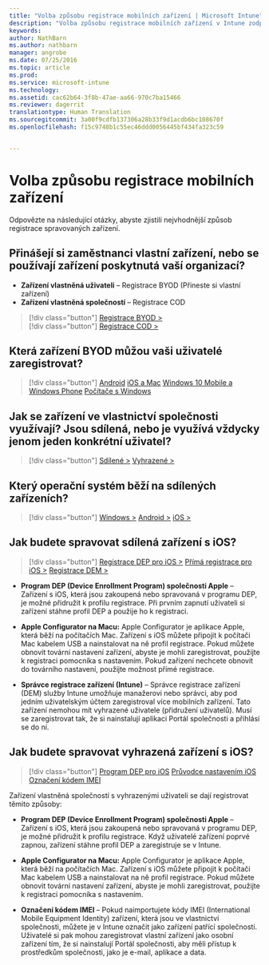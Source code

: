 ```yaml
---
title: "Volba způsobu registrace mobilních zařízení | Microsoft Intune"
description: "Volba způsobu registrace mobilních zařízení v Intune zodpovězením několik jednoduchých dotazů"
keywords: 
author: NathBarn
ms.author: nathbarn
manager: angrobe
ms.date: 07/25/2016
ms.topic: article
ms.prod: 
ms.service: microsoft-intune
ms.technology: 
ms.assetid: cac62b64-3f8b-47ae-aa66-970c7ba15466
ms.reviewer: dagerrit
translationtype: Human Translation
ms.sourcegitcommit: 3a00f9cdfb137306a28b33f9d1acdb6bc108670f
ms.openlocfilehash: f15c9748b1c55ec46ddd0056445bf434fa323c59


---
```


# <a name="choose-how-to-enroll-mobile-devices"></a>Volba způsobu registrace mobilních zařízení

Odpovězte na následující otázky, abyste zjistili nejvhodnější způsob registrace spravovaných zařízení.

## <a name="do-employees-bring-their-own-devices-or-are-devices-provided-by-your-organization"></a>**Přinášejí si zaměstnanci vlastní zařízení, nebo se používají zařízení poskytnutá vaší organizací?**

  - **Zařízení vlastněná uživateli** – Registrace BYOD (Přineste si vlastní zařízení)
  - **Zařízení vlastněná společností** – Registrace COD

> [!div class="button"]
[Registrace BYOD >](#what-byod-devices-can-your-users-enroll)   
> [!div class="button"]
[Registrace COD >](#are-your-company-owned-devices-shared-or-do-they-have-dedicated-users)

## <a name="what-byod-devices-can-your-users-enroll"></a>**Která zařízení BYOD můžou vaši uživatelé zaregistrovat?**

> [!div class="button"]
[Android](/intune/deploy-use/set-up-android-management-with-microsoft-intune) [iOS a Mac](/intune/deploy-use/set-up-ios-and-mac-management-with-microsoft-intune) [Windows 10 Mobile a Windows Phone](/intune/deploy-use/set-up-windows-phone-management-with-microsoft-intune) [Počítače s Windows](/intune/deploy-use/set-up-windows-device-management-with-microsoft-intune)

## <a name="are-your-company-owned-devices-shared-or-do-they-have-dedicated-users"></a>**Jak se zařízení ve vlastnictví společnosti využívají? Jsou sdílená, nebo je využívá vždycky jenom jeden konkrétní uživatel?**

> [!div class="button"]
[Sdílené >](#what-operating-system-are-your-shared-devices-running)   [Vyhrazené >](#how-will-you-manage-dedicated-ios-devices)


## <a name="what-operating-system-are-your-shared-devices-running"></a>**Který operační systém běží na sdílených zařízeních?**

  > [!div class="button"]
  [Windows >](/intune/deploy-use/enroll-corporate-owned-devices-with-the-device-enrollment-manager-in-microsoft-intune) [Android >](/intune/deploy-use/enroll-corporate-owned-devices-with-the-device-enrollment-manager-in-microsoft-intune) [iOS >](#how-will-you-manage-shared-ios-devices)

## <a name="how-will-you-manage-shared-ios-devices"></a>**Jak budete spravovat sdílená zařízení s iOS?**

  > [!div class="button"]
  [Registrace DEP pro iOS >](/intune/deploy-use/ios-device-enrollment-program-in-microsoft-intune) [Přímá registrace pro iOS >](/intune/deploy-use/ios-direct-enrollment-in-microsoft-intune) [Registrace DEM >](/intune/deploy-use/enroll-corporate-owned-devices-with-the-device-enrollment-manager-in-microsoft-intune)

  - **Program DEP (Device Enrollment Program) společnosti Apple** – Zařízení s iOS, která jsou zakoupená nebo spravovaná v programu DEP, je možné přidružit k profilu registrace. Při prvním zapnutí uživateli si zařízení stáhne profil DEP a použije ho k registraci.

  - **Apple Configurator na Macu:** Apple Configurator je aplikace Apple, která běží na počítačích Mac. Zařízení s iOS můžete připojit k počítači Mac kabelem USB a nainstalovat na ně profil registrace. Pokud můžete obnovit tovární nastavení zařízení, abyste je mohli zaregistrovat, použijte k registraci pomocníka s nastavením. Pokud zařízení nechcete obnovit do továrního nastavení, použijte možnost přímé registrace.

  - **Správce registrace zařízení (Intune)** – Správce registrace zařízení (DEM) služby Intune umožňuje manažerovi nebo správci, aby pod jedním uživatelským účtem zaregistroval více mobilních zařízení. Tato zařízení nemohou mít vyhrazené uživatele (přidružení uživatelů). Musí se zaregistrovat tak, že si nainstalují aplikaci Portál společnosti a přihlásí se do ní.

## <a name="how-will-you-manage-dedicated-ios-devices"></a>**Jak budete spravovat vyhrazená zařízení s iOS?**

  > [!div class="button"]
   [Program DEP pro iOS](/intune/deploy-use/ios-device-enrollment-program-in-microsoft-intune) [Průvodce nastavením iOS](/intune/deploy-use/ios-setup-assistant-enrollment-in-microsoft-intune) [Označení kódem IMEI](/intune/deploy-use/specify-corporate-owned-devices-with-international-mobile-equipment-identity-imei-numbers)

  Zařízení vlastněná společností s vyhrazenými uživateli se dají registrovat těmito způsoby:

  - **Program DEP (Device Enrollment Program) společnosti Apple** – Zařízení s iOS, která jsou zakoupená nebo spravovaná v programu DEP, je možné přidružit k profilu registrace. Když uživatelé zařízení poprvé zapnou, zařízení stáhne profil DEP a zaregistruje se v Intune.

  - **Apple Configurator na Macu:** Apple Configurator je aplikace Apple, která běží na počítačích Mac. Zařízení s iOS můžete připojit k počítači Mac kabelem USB a nainstalovat na ně profil registrace. Pokud můžete obnovit tovární nastavení zařízení, abyste je mohli zaregistrovat, použijte k registraci pomocníka s nastavením.

  - **Označení kódem IMEI** – Pokud naimportujete kódy IMEI (International Mobile Equipment Identity) zařízení, která jsou ve vlastnictví společnosti, můžete je v Intune označit jako zařízení patřící společnosti. Uživatelé si pak mohou zaregistrovat vlastní zařízení jako osobní zařízení tím, že si nainstalují Portál společnosti, aby měli přístup k prostředkům společnosti, jako je e-mail, aplikace a data.



<!--HONumber=Nov16_HO3-->


